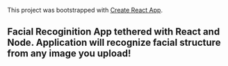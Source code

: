 This project was bootstrapped with [Create React App](https://github.com/facebook/create-react-app).

## Facial Recoginition App tethered with React and Node. Application will recognize facial structure from any image you upload!
